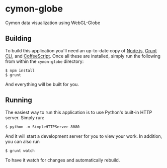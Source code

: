 # cymon-globe
Cymon data visualization using WebGL-Globe

## Building

To build this application you'll need an up-to-date copy of [Node.js](http://nodejs.org/), [Grunt CLI](http://gruntjs.com/), and [CoffeeScript](http://coffeescript.org/). Once all these are installed, simply run the following from within the `cymon-globe` directory:

```
$ npm install
$ grunt
```
And everything will be built for you.

## Running

The easiest way to run this application is to use Python's built-in HTTP server. Simply run:

```
$ python -m SimpleHTTPServer 8080
```
And it will start a development server for you to view your work. In addition, you can also run

```
$ grunt watch
```
To have it watch for changes and automatically rebuild.
